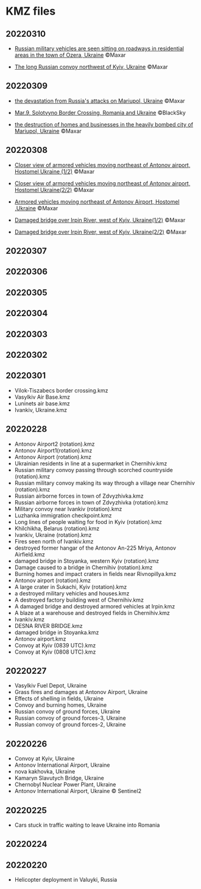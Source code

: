 # KMZ files

## 20220310
* [Russian military vehicles are seen sitting on roadways in residential areas in the town of Ozera, Ukraine](https://github.com/mapconcierge/Ukraine2022data/raw/main/satelliteimageries/temp/Mar.10%2C%20Russian%20military%20vehicles%20are%20seen%20sitting%20on%20roadways%20in%20residential%20areas%20in%20the%20town%20of%20Ozera.kmz) ©Maxar

* [The long Russian convoy northwest of Kyiv, Ukraine](https://github.com/mapconcierge/Ukraine2022data/raw/main/satelliteimageries/temp/Mar.9%2C%20The%20long%20Russian%20convoy%20northwest%20of%20Kyiv.kmz) ©Maxar


## 20220309
* [the devastation from Russia's attacks on Mariupol, Ukraine](https://github.com/mapconcierge/Ukraine2022data/raw/main/satelliteimageries/temp/Mar.9%2C%20Before%20and%20after%20satellite%20imagery%20highlights%20the%20devastation%20from%20Russia's%20attacks%20on%20Mariupol.kmz) ©Maxar

* [Mar.9, Solotvyno Border Crossing, Romania and Ukraine](https://github.com/mapconcierge/Ukraine2022data/blob/main/satelliteimageries/temp/Mar.9%2C%20Solotvyno%20Border%20Crossing%2C%20Romania%20and%20Ukraine.kmz) ©BlackSky

* [the destruction of homes and businesses in the heavily bombed city of Mariupol, Ukraine](https://github.com/mapconcierge/Ukraine2022data/blob/main/satelliteimageries/temp/Mar.9%2C%20the%20destruction%20of%20homes%20and%20businesses%20in%20the%20heavily%20bombed%20city%20of%20Mariupol.kmz) ©Maxar

## 20220308
* [Closer view of armored vehicles moving northeast of Antonov airport, Hostomel Ukraine (1/2)](https://github.com/mapconcierge/Ukraine2022data/raw/main/satelliteimageries/temp/Mar.8%2C%20Closer%20view%20of%20armored%20vehicles%20moving%20northeast%20of%20Antonov%20airport.kmz) ©Maxar

* [Closer view of armored vehicles moving northeast of Antonov airport, Hostomel Ukraine(2/2)](https://github.com/mapconcierge/Ukraine2022data/raw/main/satelliteimageries/temp/Mar.8%2C%20Closer%20view%20of%20armored%20vehicles%20moving%20northeast%20of%20Antonov%20airport.kmz) ©Maxar

* [Armored vehicles moving northeast of Antonov Airport, Hostomel ,Ukraine]( https://github.com/mapconcierge/Ukraine2022data/raw/main/satelliteimageries/temp/Mar.8%2C%20Armored%20vehicles%20moving%20northeast%20of%20Antonov%20Airport%2C%20Hostomel.kmz) ©Maxar

* [Damaged bridge over Irpin River, west of Kyiv, Ukraine(1/2)](https://github.com/mapconcierge/Ukraine2022data/raw/main/satelliteimageries/temp/Mar.8%2C%20Damaged%20bridge%20over%20Irpin%20River%2C%20west%20of%20Kyiv.kmz) ©Maxar

* [Damaged bridge over Irpin River, west of Kyiv, Ukraine(2/2)](https://github.com/mapconcierge/Ukraine2022data/raw/main/satelliteimageries/temp/Mar.8%2C%20Damaged%20bridge2%20over%20Irpin%20River%2C%20west%20of%20Kyiv.kmz) ©Maxar


## 20220307

## 20220306

## 20220305

## 20220304

## 20220303

## 20220302

## 20220301
* Vilok-Tiszabecs border crossing.kmz
* Vasylkiv Air Base.kmz
* Luninets air base.kmz
* Ivankiv, Ukraine.kmz

## 20220228
* Antonov Airport2 (rotation).kmz
* Antonov Airport1(rotation).kmz
* Antonov Airport (rotation).kmz
* Ukrainian residents in line at a supermarket in Chernihiv.kmz
* Russian military convoy passing through scorched countryside (rotation).kmz
* Russian military convoy making its way through a village near Chernihiv (rotation).kmz
* Russian airborne forces in town of Zdvyzhivka.kmz
* Russian airborne forces in town of Zdvyzhivka (rotation).kmz
* Military convoy near Ivankiv (rotation).kmz
* Luzhanka immigration checkpoint.kmz
* Long lines of people waiting for food in Kyiv (rotation).kmz
* Khilchikha, Belarus (rotation).kmz
* Ivankiv, Ukraine (rotation).kmz
* Fires seen north of Ivankiv.kmz
* destroyed former hangar of the Antonov An-225 Mriya, Antonov Airfield.kmz
* damaged bridge in Stoyanka, western Kyiv (rotation).kmz
* Damage caused to a bridge in Chernihiv (rotation).kmz
* Burning homes and impact craters in fields near Rivnopillya.kmz
* Antonov airport (rotation).kmz
* A large crater in Sukachi, Kyiv (rotation).kmz
* a destroyed military vehicles and houses.kmz
* A destroyed factory building west of Chernihiv.kmz
* A damaged bridge and destroyed armored vehicles at Irpin.kmz
* A blaze at a warehouse and destroyed fields in Chernihiv.kmz
* Ivankiv.kmz
* DESNA RIVER BRIDGE.kmz
* damaged bridge in Stoyanka.kmz
* Antonov airport.kmz
* Convoy at Kyiv (0839 UTC).kmz
* Convoy at Kyiv (0808 UTC).kmz


## 20220227
* Vasylkiv Fuel Depot, Ukraine
* Grass fires and damages at Antonov Airport, Ukraine
* Effects of shelling in fields, Ukraine
* Convoy and burning homes, Ukraine
* Russian convoy of ground forces, Ukraine
* Russian convoy of ground forces-3, Ukraine
* Russian convoy of ground forces-2, Ukraine

## 20220226
* Convoy at Kyiv, Ukraine
* Antonov International Airport, Ukraine
* nova kakhovka, Ukraine
* Kamaryn Slavutych Bridge, Ukraine
* Chernobyl Nuclear Power Plant, Ukraine
* Antonov International Airport, Ukraine © Sentinel2


## 20220225
* Cars stuck in traffic waiting to leave Ukraine into Romania

## 20220224

## 20220220
* Helicopter deployment in Valuyki, Russia
